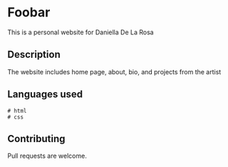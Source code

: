# Foobar

This is a personal website for Daniella De La Rosa

## Description

The website includes home page, about, bio, and projects from the artist

## Languages used

```
# html 
# css

```

## Contributing

Pull requests are welcome. 